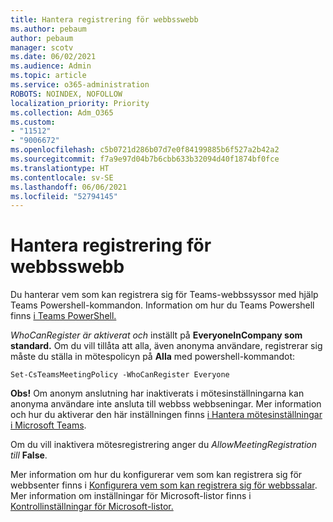 ```yaml
---
title: Hantera registrering för webbsswebb
ms.author: pebaum
author: pebaum
manager: scotv
ms.date: 06/02/2021
ms.audience: Admin
ms.topic: article
ms.service: o365-administration
ROBOTS: NOINDEX, NOFOLLOW
localization_priority: Priority
ms.collection: Adm_O365
ms.custom:
- "11512"
- "9006672"
ms.openlocfilehash: c5b0721d286b07d7e0f84199885b6f527a2b42a2
ms.sourcegitcommit: f7a9e97d04b7b6cbb633b32094d40f1874bf0fce
ms.translationtype: HT
ms.contentlocale: sv-SE
ms.lasthandoff: 06/06/2021
ms.locfileid: "52794145"
---
```

# <a name="manage-webinar-registration"></a>Hantera registrering för webbsswebb

Du hanterar vem som kan registrera sig för Teams-webbssyssor med hjälp Teams Powershell-kommandon. Information om hur du Teams Powershell finns [i Teams PowerShell.](/microsoftteams/teams-powershell-install) 

*WhoCanRegister är aktiverat och* inställt på **EveryoneInCompany som standard.** Om du vill tillåta att alla, även anonyma användare, registrerar sig måste du ställa in mötespolicyn på **Alla** med powershell-kommandot:

`Set-CsTeamsMeetingPolicy -WhoCanRegister Everyone`

**Obs!** Om anonym anslutning har inaktiverats i mötesinställningarna kan anonyma användare inte ansluta till webbss webbseningar. Mer information och hur du aktiverar den här inställningen finns [i Hantera mötesinställningar i Microsoft Teams](/microsoftteams/meeting-settings-in-teams).

Om du vill inaktivera mötesregistrering anger du *AllowMeetingRegistration till* **False**.

Mer information om hur du konfigurerar vem som kan registrera sig för webbsenter finns i [Konfigurera vem som kan registrera sig för webbssalar](/microsoftteams/set-up-webinars?source=docs#configure-who-can-register-for-webinars). Mer information om inställningar för Microsoft-listor finns i [Kontrollinställningar för Microsoft-listor.](/sharepoint/control-lists)
